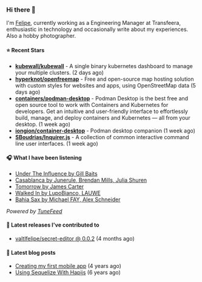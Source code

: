 ### Hi there 👋

I'm [Felipe](https://felipevm.com), currently working as a Engineering Manager at Transfeera, enthusiastic in technology and occasionally write about my experiences. Also a hobby photographer.

#### ⭐ Recent Stars
- **[kubewall/kubewall](https://github.com/kubewall/kubewall)** - A single binary kubernetes dashboard to manage your multiple clusters. (2 days ago)
- **[hyperknot/openfreemap](https://github.com/hyperknot/openfreemap)** - Free and open-source map hosting solution with custom styles for websites and apps, using OpenStreetMap data (5 days ago)
- **[containers/podman-desktop](https://github.com/containers/podman-desktop)** - Podman Desktop is the best free and open source tool to work with Containers and Kubernetes for developers. Get an intuitive and user-friendly interface to effortlessly build, manage, and deploy containers and Kubernetes — all from your desktop. (1 week ago)
- **[iongion/container-desktop](https://github.com/iongion/container-desktop)** - Podman desktop companion (1 week ago)
- **[SBoudrias/Inquirer.js](https://github.com/SBoudrias/Inquirer.js)** - A collection of common interactive command line user interfaces. (1 week ago)

#### 🎧 What I have been listening
- [Under The Influence by Gill Baits](https://open.spotify.com/track/50b7ZSJhtDYxiKGWVa3QbJ)
- [Casablanca by Junerule, Brendan Mills, Julia Shuren](https://open.spotify.com/track/5bNB9nhYKtwy9H730acFJF)
- [Tomorrow by James Carter](https://open.spotify.com/track/15zmzawx6s7TYKHAFGYdSB)
- [Walked In by LupoBianco, LAUWE](https://open.spotify.com/track/0RYxiZWFrxlP5dUnsjSoe3)
- [Bahia Sax by Michael FAY, Alex Schneider](https://open.spotify.com/track/3vMS9By7Zfrm9i81Gldk9O)

_Powered by [TuneFeed](https://tunefeed.app?ref=valtlfelipe-gh-profile)_ 

#### 🚀 Latest releases I've contributed to


- [valtlfelipe/secret-editor @ 0.0.2](https://github.com/valtlfelipe/secret-editor/releases/tag/0.0.2) (4 months ago)

#### 📄 Latest blog posts
- [Creating my first mobile app](https://felipevm.com/posts/creating-my-first-mobile-app/) (4 years ago)
- [Using Sequelize With Hapijs](https://felipevm.com/posts/using-sequelize-with-hapijs/) (6 years ago)
